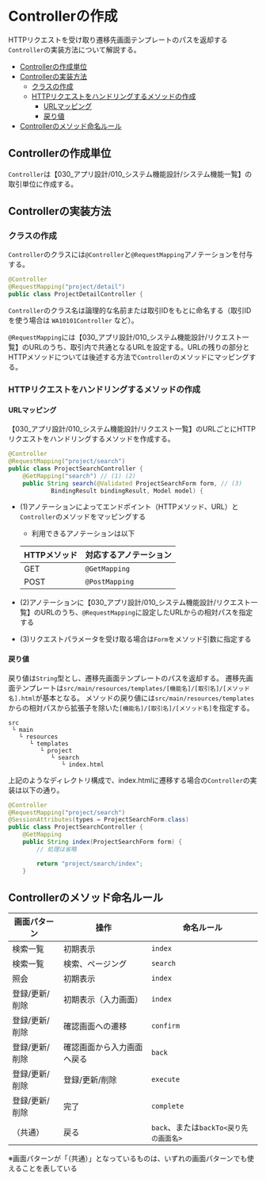 # Controllerの作成

HTTPリクエストを受け取り遷移先画面テンプレートのパスを返却する`Controller`の実装方法について解説する。

- [Controllerの作成単位](#controllerの作成単位)
- [Controllerの実装方法](#controllerの実装方法)
  - [クラスの作成](#クラスの作成)
  - [HTTPリクエストをハンドリングするメソッドの作成](#httpリクエストをハンドリングするメソッドの作成)
    - [URLマッピング](#urlマッピング)
    - [戻り値](#戻り値)
- [Controllerのメソッド命名ルール](#controllerのメソッド命名ルール)

## Controllerの作成単位

`Controller`は【030_アプリ設計/010_システム機能設計/システム機能一覧】の取引単位に作成する。

## Controllerの実装方法

### クラスの作成

`Controller`のクラスには`@Controller`と`@RequestMapping`アノテーションを付与する。

```java
@Controller
@RequestMapping("project/detail")
public class ProjectDetailController {
```

`Controller`のクラス名は論理的な名前または取引IDをもとに命名する（取引IDを使う場合は `WA10101Controller` など）。

`@RequestMapping`には【030_アプリ設計/010_システム機能設計/リクエスト一覧】のURLのうち、取引内で共通となるURLを設定する。URLの残りの部分とHTTPメソッドについては後述する方法で`Controller`のメソッドにマッピングする。

### HTTPリクエストをハンドリングするメソッドの作成

#### URLマッピング

【030_アプリ設計/010_システム機能設計/リクエスト一覧】のURLごとにHTTPリクエストをハンドリングするメソッドを作成する。

```java
@Controller
@RequestMapping("project/search")
public class ProjectSearchController {
    @GetMapping("search") // (1) (2)
    public String search(@Validated ProjectSearchForm form, // (3)
            BindingResult bindingResult, Model model) {
```

- (1)アノテーションによってエンドポイント（HTTPメソッド、URL）と`Controller`のメソッドをマッピングする
    - 利用できるアノテーションは以下

    | HTTPメソッド | 対応するアノテーション |
    |--------------|------------------------|
    | GET          | `@GetMapping`          |
    | POST         | `@PostMapping`         |

- (2)アノテーションに【030_アプリ設計/010_システム機能設計/リクエスト一覧】のURLのうち、`@RequestMapping`に設定したURLからの相対パスを指定する
- (3)リクエストパラメータを受け取る場合は`Form`をメソッド引数に指定する

#### 戻り値

戻り値は`String`型とし、遷移先画面テンプレートのパスを返却する。
遷移先画面テンプレートは`src/main/resources/templates/[機能名]/[取引名]/[メソッド名].html`が基本となる。
メソッドの戻り値には`src/main/resources/templates`からの相対パスから拡張子を除いた`[機能名]/[取引名]/[メソッド名]`を指定する。

```shell
src
 └ main
   └ resources
      └ templates
         └ project
            └ search
               └ index.html
```

上記のようなディレクトリ構成で、index.htmlに遷移する場合の`Controller`の実装は以下の通り。

```java
@Controller
@RequestMapping("project/search")
@SessionAttributes(types = ProjectSearchForm.class)
public class ProjectSearchController {
    @GetMapping
    public String index(ProjectSearchForm form) {
        // 処理は省略

        return "project/search/index";
    }
```

## Controllerのメソッド命名ルール

|画面パターン|操作|命名ルール|
|---|---|---|
|検索一覧|初期表示|`index`|
|検索一覧|検索、ページング|`search`|
|照会|初期表示|`index`|
|登録/更新/削除|初期表示（入力画面）|`index`|
|登録/更新/削除|確認画面への遷移|`confirm`|
|登録/更新/削除|確認画面から入力画面へ戻る|`back`|
|登録/更新/削除|登録/更新/削除|`execute`|
|登録/更新/削除|完了|`complete`|
|（共通）|戻る|`back`、または`backTo<戻り先の画面名>`|

※画面パターンが「（共通）」となっているものは、いずれの画面パターンでも使えることを表している
